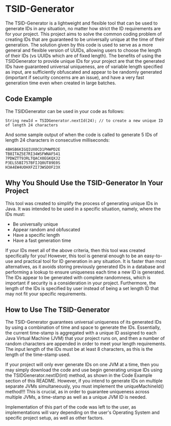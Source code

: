 # TSID-Generator
The TSID-Generator is a lightweight and flexible tool that can be used to generate IDs in any situation, no matter how strict the ID requirements are for your project. This project aims to solve the common coding problem of creating IDs that are guaranteed to be universally unique at the time of their generation. The solution given by this code is used to serve as a more general and flexible version of UUIDs, allowing users to choose the length of their IDs (vs UUIDs which are of fixed length). The benefits of using the TSIDGenerator to provide unique IDs for your project are that the generated IDs have guaranteed universal uniqueness, are of variable length specified as input, are sufficiently obfuscated and appear to be randomly generated (important if security concerns are an issue), and have a very fast generation time even when created in large batches. 

## Code Example 

The TSIDGenerator can be used in your code as follows: 

    String newId = TSIDGenerator.nextId(24); // to create a new unique ID of length 24 characters
  
And some sample output of when the code is called to generate 5 IDs of length 24 characters in consecutive milliseconds:

    4BHSB6KIGQIUX0CD1PHWPD2E
    TB8ITAZ5E7RI34WSFWNAF541
    7PDWZTT93RLTQACX0EGKQXJ2
    P3ELS5BI757BFIJQ0UT89E0S
    H3A4EW4UOHXFZI73WSDOF23X
    
## Why You Should Use the TSID-Generator In Your Project

This tool was created to simplify the process of generating unique IDs in Java. It was intended to be used in a specific situation, namely, where the IDs must:

* Be universally unique
* Appear random and obfuscated
* Have a specific length
* Have a fast generation time

If your IDs meet all of the above criteria, then this tool was created specifically for you! However, this tool is general enough to be an easy-to-use and practical tool for ID generation in any situation. It is faster than most alternatives, as it avoids storing previously generated IDs in a database and performing a lookup to ensure uniqueness each time a new ID is generated. The IDs appear to be generated with complete randomness, which is important if security is a consideration in your project. Furthermore, the length of the IDs is specified by user instead of being a set length ID that may not fit your specific requirements. 

## How to Use The TSID-Generator

The TSID-Generator guarantees universal uniqueness of its generated IDs by using a combination of time and space to generate the IDs. Essentially, the current time-stamp is aggregated with a unique ID assigned to each Java Virtual Machine (JVM) that your project runs on, and then a number of random characters are appended in order to meet your length requirements. The input length of the IDs must be at least 8 characters, as this is the length of the time-stamp used. 

If your project will only ever generate IDs on one JVM at a time, then you may simply download the code and use begin generating unique IDs using the TSIDGenerator.nextID(int) method, as shown in the Code Example section of this README. However, if you intend to generate IDs on multiple separate JVMs simultaneously, you must implement the uniqueMachineId() method!!! This is crucial, as in order to guarantee uniqueness across multiple JVMs, a time-stamp as well as a unique JVM ID is needed. 

Implementation of this part of the code was left to the user, as implementations will vary depending on the user's Operating System and specific project setup, as well as other factors. 